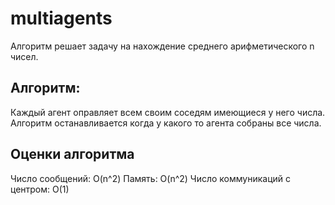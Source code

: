 # multiagents

Алгоритм решает задачу на нахождение среднего арифметического n чисел.

## Алгоритм:

Каждый агент оправляет всем своим соседям имеющиеся у него числа. Алгоритм останавливается когда у какого то агента собраны все числа.

## Оценки алгоритма

Число сообщений: O(n^2)
Память: O(n^2)
Число коммуникаций с центром: O(1)
